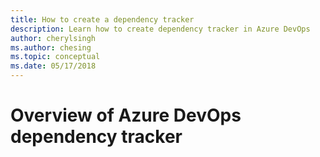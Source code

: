 ```yaml
---
title: How to create a dependency tracker
description: Learn how to create dependency tracker in Azure DevOps
author: cherylsingh
ms.author: chesing
ms.topic: conceptual
ms.date: 05/17/2018
---
```


# Overview of Azure DevOps dependency tracker